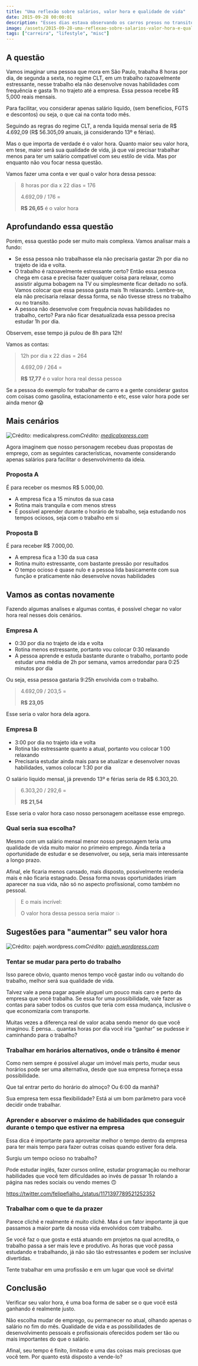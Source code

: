 ```yaml
---
title: "Uma reflexão sobre salários, valor hora e qualidade de vida"
date: 2015-09-28 00:00:01
description: "Esses dias estava observando os carros presos no transito e as pessoas na correria maluca do dia-a-dia quando fiz uma reflexão sobre qualidade de vida, salários, valor hora, a vida, o universo e tudo mais"
image: /assets/2015-09-28-uma-reflexao-sobre-salarios-valor-hora-e-qualidade-de-vida.jpg
tags: ["carreira", "lifestyle", "misc"]
---
```


## A questão

Vamos imaginar uma pessoa que mora em São Paulo, trabalha 8 horas por dia, de segunda a sexta, no regime CLT, em um trabalho razoavelmente estressante, nesse trabalho ela não desenvolve novas habilidades com frequência e gasta 1h no trajeto até a empresa. Essa pessoa recebe R$ 5,000 reais mensais.

Para facilitar, vou considerar apenas salário liquido, (sem benefícios, FGTS e descontos) ou seja, o que cai na conta todo mês.

Seguindo as regras do regime CLT, a renda liquida mensal seria de R$ 4.692,09 (R$ 56.305,09 anuais, já considerando 13º e férias).

Mas o que importa de verdade é o valor hora. Quanto maior seu valor hora, em tese, maior será sua qualidade de vida, já que vai precisar trabalhar menos para ter um salário compatível com seu estilo de vida. Mas por enquanto não vou focar nessa questão.

Vamos fazer uma conta e ver qual o valor hora dessa pessoa:

> 8 horas por dia x 22 dias = 176
>
> 4.692,09 / 176 =
>
> **R$ 26,65** é o valor hora

## Aprofundando essa questão

Porém, essa questão pode ser muito mais complexa. Vamos analisar mais a fundo:

- Se essa pessoa não trabalhasse ela não precisaria gastar 2h por dia no trajeto de ida e volta.
- O trabalho é razoavelmente estressante certo? Então essa pessoa chega em casa e precisa fazer qualquer coisa para relaxar, como assistir alguma bobagem na TV ou simplesmente ficar deitado no sofá. Vamos colocar que essa pessoa gasta mais 1h relaxando. Lembre-se, ela não precisaria relaxar dessa forma, se não tivesse stress no trabalho ou no transito.
- A pessoa não desenvolve com frequência novas habilidades no trabalho, certo? Para não ficar desatualizada essa pessoa precisa estudar 1h por dia.

Observem, esse tempo já pulou de 8h para 12h!

Vamos as contas:

> 12h por dia x 22 dias = 264
>
> 4.692,09 / 264 =
>
> **R$ 17,77** é o valor hora real dessa pessoa

Se a pessoa do exemplo for trabalhar de carro e a gente considerar gastos com coisas como gasolina, estacionamento e etc, esse valor hora pode ser ainda menor 😱

## Mais cenários

![Crédito: [medicalxpress.com](https://medicalxpress.com/news/2018-05-people-moral-choices-real-life-situations.html)](2015-09-28-choices.jpg)*Crédito: [medicalxpress.com](https://medicalxpress.com/news/2018-05-people-moral-choices-real-life-situations.html)*

Agora imaginem que nosso personagem recebeu duas propostas de emprego, com as seguintes características, novamente considerando apenas salários para facilitar o desenvolvimento da ideia.

### Proposta A

É para receber os mesmos R$ 5.000,00.

- A empresa fica a 15 minutos da sua casa
- Rotina mais tranquila e com menos stress
- É possível aprender durante o horário de trabalho, seja estudando nos tempos ociosos, seja com o trabalho em si

### Proposta B

É para receber R$ 7.000,00.

- A empresa fica a 1:30 da sua casa
- Rotina muito estressante, com bastante pressão por resultados
- O tempo ocioso é quase nulo e a pessoa lida basicamente com sua função e praticamente não desenvolve novas habilidades

## Vamos as contas novamente

Fazendo algumas analises e algumas contas, é possível chegar no valor hora real nesses dois cenários.

### Empresa A

- 0:30 por dia no trajeto de ida e volta
- Rotina menos estressante, portanto vou colocar 0:30 relaxando
- A pessoa aprende e estuda bastante durante o trabalho, portanto pode estudar uma média de 2h por semana, vamos arredondar para 0:25 minutos por dia

Ou seja, essa pessoa gastaria 9:25h envolvida com o trabalho.

> 4.692,09 / 203,5 =
>
> **R$ 23,05**

Esse seria o valor hora dela agora.

### Empresa B

- 3:00 por dia no trajeto ida e volta
- Rotina tão estressante quanto a atual, portanto vou colocar 1:00 relaxando
- Precisaria estudar ainda mais para se atualizar e desenvolver novas habilidades, vamos colocar 1:30 por dia

O salário liquido mensal, já prevendo 13º e férias seria de R$ 6.303,20.

> 6.303,20 / 292,6 =
>
> **R$ 21,54**

Esse seria o valor hora caso nosso personagem aceitasse esse emprego.

### Qual seria sua escolha?

Mesmo com um salário mensal menor nosso personagem teria uma qualidade de vida muito maior no primeiro emprego. Ainda teria a oportunidade de estudar e se desenvolver, ou seja, seria mais interessante a longo prazo.

Afinal, ele ficaria menos cansado, mais disposto, possivelmente renderia mais e não ficaria estagnado. Dessa forma novas oportunidades iriam aparecer na sua vida, não só no aspecto profissional, como também no pessoal.

> E o mais incrível:
>
> O valor hora dessa pessoa seria maior 💥

## Sugestões para "aumentar" seu valor hora

![Crédito: [pajeh.wordpress.com](https://pajeh.wordpress.com/2008/05/16/a-diferenca-de-um-bem-sucedido-e-um-fracassado/)](2015-09-28-fracassado.jpg)*Crédito: [pajeh.wordpress.com](https://pajeh.wordpress.com/2008/05/16/a-diferenca-de-um-bem-sucedido-e-um-fracassado/)*

### Tentar se mudar para perto do trabalho

Isso parece obvio, quanto menos tempo você gastar indo ou voltando do trabalho, melhor será sua qualidade de vida.

Talvez vale a pena pagar aquele aluguel um pouco mais caro e perto da empresa que você trabalha. Se essa for uma possibilidade, vale fazer as contas para saber todos os custos que teria com essa mudança, inclusive o que economizaria com transporte.

Muitas vezes a diferença real de valor acaba sendo menor do que você imaginou. E pensa... quantas horas por dia você iria "ganhar" se pudesse ir caminhando para o trabalho?

### Trabalhar em horários alternativos, onde o trânsito é menor

Como nem sempre é possível alugar um imóvel mais perto, mudar seus horários pode ser uma alternativa, desde que sua empresa forneça essa possibilidade.

Que tal entrar perto do horário do almoço? Ou 6:00 da manhã?

Sua empresa tem essa flexibilidade? Está ai um bom parâmetro para você decidir onde trabalhar.

### Aprender e absorver o máximo de habilidades que conseguir durante o tempo que estiver na empresa

Essa dica é importante para aproveitar melhor o tempo dentro da empresa para ter mais tempo para fazer outras coisas quando estiver fora dela.  

Surgiu um tempo ocioso no trabalho?

Pode estudar inglês, fazer cursos online, estudar programação ou melhorar habilidades que você tem dificuldades ao invés de passar 1h rolando a página nas redes sociais ou vendo memes 🙃

https://twitter.com/felipefialho_/status/1171397789521252352

### Trabalhar com o que te da prazer

Parece clichê e realmente é muito clichê. Mas é um fator importante já que passamos a maior parte da nossa vida envolvidos com trabalho.

Se você faz o que gosta e está atuando em projetos na qual acredita, o trabalho passa a ser mais leve e produtivo. As horas que você passa estudando e trabalhando, já não são tão estressantes e podem ser inclusive divertidas.

Tente trabalhar em uma profissão e em um lugar que você se divirta!

## Conclusão

Verificar seu valor hora, é uma boa forma de saber se o que você está ganhando é realmente justo.

Não escolha mudar de emprego, ou permanecer no atual, olhando apenas o salário no fim do mês. Qualidade de vida e as possibilidades de desenvolvimento pessoais e profissionais oferecidos podem ser tão ou mais importantes do que o salário.

Afinal, seu tempo é finito, limitado e uma das coisas mais preciosas que você tem. Por quanto está disposto a vende-lo?
